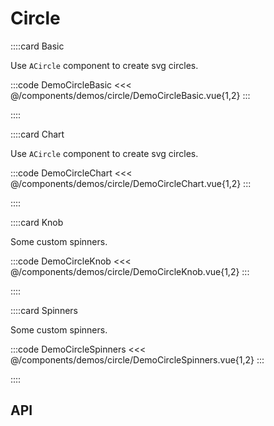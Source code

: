 <script lang="ts" setup>
import api from '@anu/component-meta/ACircle.json'
</script>

# Circle

<!-- 👉 Basic -->
::::card Basic

Use `ACircle` component to create svg circles.  

:::code DemoCircleBasic
<<< @/components/demos/circle/DemoCircleBasic.vue{1,2}
:::

::::

<!-- 👉 Chart -->
::::card Chart

Use `ACircle` component to create svg circles.  

:::code DemoCircleChart
<<< @/components/demos/circle/DemoCircleChart.vue{1,2}
:::

::::

<!-- 👉 Knob -->
::::card Knob

Some custom spinners.

:::code DemoCircleKnob
<<< @/components/demos/circle/DemoCircleKnob.vue{1,2}
:::

::::

<!-- 👉 Spinners -->
::::card Spinners

Some custom spinners.

:::code DemoCircleSpinners
<<< @/components/demos/circle/DemoCircleSpinners.vue{1,2}
:::

::::

<!-- 👉 API -->
## API

<Api :api="api"></Api>
